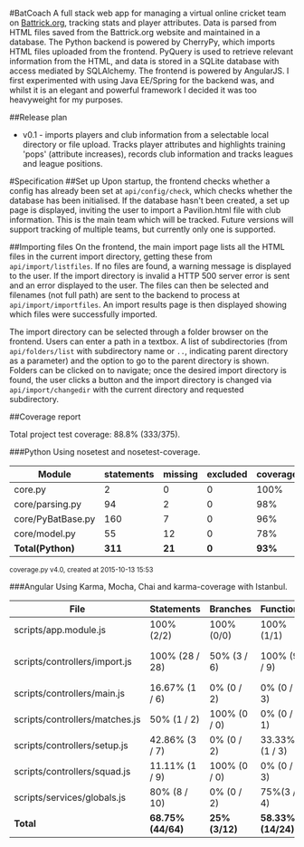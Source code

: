 #BatCoach
A full stack web app for managing a virtual online cricket team on [Battrick.org](www.battrick.org), tracking stats
and player attributes. Data is parsed from HTML files saved from the Battrick.org website and
maintained in a database. The Python backend is powered by CherryPy, which imports HTML
files uploaded from the frontend. PyQuery is used to retrieve relevant information from the
HTML, and data is stored in a SQLite database with access mediated by SQLAlchemy. The
frontend is powered by AngularJS. I first experimented with using Java EE/Spring for the
backend was, and whilst it is an elegant and powerful framework I decided it was too
heavyweight for my purposes.

##Release plan
- v0.1 - imports players and club information from a selectable local directory or file upload. Tracks player attributes and highlights training 'pops' (attribute increases), records club information and tracks leagues and league positions.

#Specification
##Set up
Upon startup, the frontend checks whether a config has already been set at `api/config/check`, which checks whether the database has been initialised. If the database hasn't been created, a set up page is displayed, inviting the user to import a Pavilion.html file with club information. This is the main team which will be tracked. Future versions will support tracking of multiple teams, but currently only one is supported.

##Importing files
On the frontend, the main import page lists all the HTML files in the current import directory, getting these from `api/import/listfiles`. If no files are found, a warning message is displayed to the user. If the import directory is invalid a HTTP 500 server error is sent and an error displayed to the user. The files can then be selected and filenames (not full path) are sent to the backend to process at `api/import/importfiles`. An import results page is then displayed showing which files were successfully imported.

The import directory can be selected through a folder browser on the frontend. Users can enter a path in a textbox. A list of subdirectories (from `api/folders/list` with subdirectory name or `..`, indicating parent directory as a parameter) and the option to go to the parent directory is shown. Folders can be clicked on to navigate; once the desired import directory is found, the user clicks a button and the import directory is changed via `api/import/changedir` with the current directory and requested subdirectory.


##Coverage report

Total project test coverage: 88.8% (333/375).

###Python
Using nosetest and nosetest-coverage.

|Module|statements|missing|excluded|coverage|
|------|----------|-------|--------|--------|
|core.py|2|0|0|100%|
|core/parsing.py|94|2|0|98%|
|core/PyBatBase.py|160|7|0|96%|
|core/model.py|55|12|0|78%|
|**Total(Python)**|**311**|**21**|**0**|**93%**|

<sub>coverage.py v4.0, created at 2015-10-13 15:53</sub>

###Angular
Using Karma, Mocha, Chai and karma-coverage with Istanbul.

|File|Statements|Branches|Functions|Lines|
|----|----------|--------|---------|-----|
|scripts/app.module.js|100% (2/2)|100% (0/0)|100% (1/1)|100% (2/2)|
|scripts/controllers/import.js|100% (28 / 28)|50% (3 / 6)|100% (9 / 9)|100% (28 / 28)|
|scripts/controllers/main.js|16.67% (1 / 6)|0% (0 / 2)|0% (0 / 3)|16.67% (1 / 6)|
|scripts/controllers/matches.js|50% (1 / 2)|100% (0 / 0)|0% (0 / 1)|50% (1 / 2)|
|scripts/controllers/setup.js|42.86% (3 / 7)|0% (0 / 2)|33.33% (1 / 3)|42.86% (3 / 7)|
|scripts/controllers/squad.js|11.11% (1 / 9)|100% (0 / 0)|0% (0 / 3)|11.11% (1 / 9)|
|scripts/services/globals.js|80% (8 / 10)|0% (0 / 2)|75%(3 / 4)|80% (8 / 10)|
|**Total**|**68.75% (44/64)**|**25%(3/12)**|**58.33% (14/24)**|**68.75% (44/64)**|
